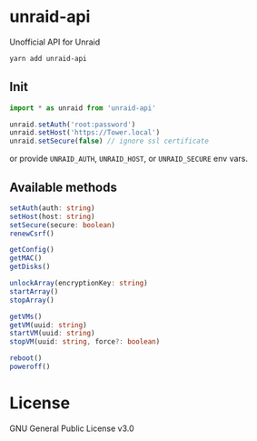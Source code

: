 # unraid-api

Unofficial API for Unraid

```bash
yarn add unraid-api
```

## Init

```ts
import * as unraid from 'unraid-api'

unraid.setAuth('root:password')
unraid.setHost('https://Tower.local')
unraid.setSecure(false) // ignore ssl certificate
```

or provide `UNRAID_AUTH`, `UNRAID_HOST`, or `UNRAID_SECURE` env vars.

## Available methods

```ts
setAuth(auth: string)
setHost(host: string)
setSecure(secure: boolean)
renewCsrf()

getConfig()
getMAC()
getDisks()

unlockArray(encryptionKey: string)
startArray()
stopArray()

getVMs()
getVM(uuid: string)
startVM(uuid: string)
stopVM(uuid: string, force?: boolean)

reboot()
poweroff()
```

# License

GNU General Public License v3.0
